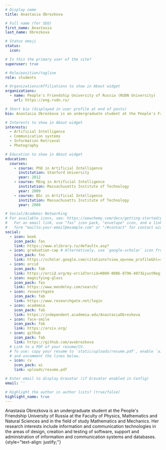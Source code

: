 ```yaml
---
# Display name
title: Anastasia Obrezkova

# Full name (for SEO)
first_name: Anastasia
last_name: Obrezkova

# Status emoji
status:
  icon: 

# Is this the primary user of the site?
superuser: true

# Role/position/tagline
role: students

# Organizations/Affiliations to show in About widget
organizations:
  - name: People's Friendship University of Russia (RUDN University)
    url: https://eng.rudn.ru/

# Short bio (displayed in user profile at end of posts)
bio: Anastasia Obrezkova is an undergraduate student at the People's Friendship University of Russia at the Faculty of Physics, Mathematics and Natural Sciences and in the field of study Mathematics and Mechanics. Her research interests include information and communication technologies in the areas of design, creation and testing of software, support and administration of information and communication systems and databases.

# Interests to show in About widget
interests:
  - Artificial Intelligence
  - Communication systems
  - Information Retrieval
  - Photography

# Education to show in About widget
education:
  courses:
    - course: PhD in Artificial Intelligence
      institution: Stanford University
      year: 2012
    - course: MEng in Artificial Intelligence
      institution: Massachusetts Institute of Technology
      year: 2009
    - course: BSc in Artificial Intelligence
      institution: Massachusetts Institute of Technology
      year: 2008

# Social/Academic Networking
# For available icons, see: https://wowchemy.com/docs/getting-started/page-builder/#icons
#   For an email link, use "fas" icon pack, "envelope" icon, and a link in the
#   form "mailto:your-email@example.com" or "/#contact" for contact widget.
social:
  - icon: book
    icon_pack: fas
    link: https://www.elibrary.ru/defaultx.asp?
  - icon: graduation-cap # Alternatively, use `google-scholar` icon from `ai` icon pack
    icon_pack: fas
    link: https://scholar.google.com/citations?view_op=new_profile&hl=ru
  - icon: orcid
    icon_pack: fab
    link: https://orcid.org/my-orcid?orcid=0009-0006-8796-4073&justRegistered=true
  - icon: magnifying-glass
    icon_pack: fas
    link: https://www.mendeley.com/search/
  - icon: researchgate
    icon_pack: fab
    link: https://www.researchgate.net/login
  - icon: academia
    icon_pack: fab
    link: https://independent.academia.edu/AnastasiaObrezkova
  - icon: face-smile
    icon_pack: fab
    link: https://arxiv.org/
  - icon: github
    icon_pack: fab
    link: https://github.com/avobrezkova
  # Link to a PDF of your resume/CV.
  # To use: copy your resume to `static/uploads/resume.pdf`, enable `ai` icons in `params.yaml`,
  # and uncomment the lines below.
  - icon: cv
    icon_pack: ai
    link: uploads/resume.pdf

# Enter email to display Gravatar (if Gravatar enabled in Config)
email: ''

# Highlight the author in author lists? (true/false)
highlight_name: true
---
```


Anastasia Obrezkova is an undergraduate student at the People's Friendship University of Russia at the Faculty of Physics, Mathematics and Natural Sciences and in the field of study Mathematics and Mechanics. Her research interests include information and communication technologies in the areas of design, creation and testing of software, support and administration of information and communication systems and databases.
{style="text-align: justify;"}
